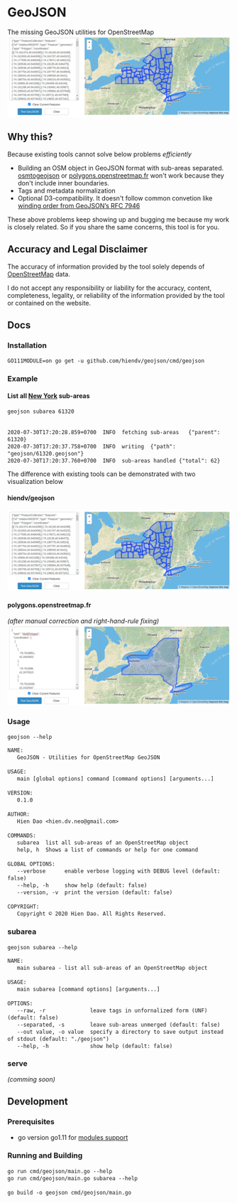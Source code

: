 # GeoJSON
The missing GeoJSON utilities for OpenStreetMap
![geojson](geojson.png)

## Why this?
Because existing tools cannot solve below problems *efficiently*
- Building an OSM object in GeoJSON format with sub-areas separated. [osmtogeojson](https://github.com/tyrasd/osmtogeojson) or [polygons.openstreetmap.fr](http://polygons.openstreetmap.fr/get_geojson.py?id=relation_id) won't work because they don't include inner boundaries.
- Tags and metadata normalization
- Optional D3-compatibility. It doesn't follow common convetion like [winding order from GeoJSON’s RFC 7946](https://github.com/d3/d3-geo#d3-geo)

These above problems keep showing up and bugging me because my work is closely related. So if you share the same concerns, this tool is for you.

## Accuracy and Legal Disclaimer
The accuracy of information provided by the tool solely depends of [OpenStreetMap](https://www.openstreetmap.org/) data.

I do not accept any responsibility or liability for the accuracy, content, completeness, legality, or reliability of the information provided by the tool or contained on the website.

## Docs
### Installation
```
GO111MODULE=on go get -u github.com/hiendv/geojson/cmd/geojson
```

### Example
#### List all [New York](https://www.openstreetmap.org/relation/61320) sub-areas
```bash
geojson subarea 61320
```
```

2020-07-30T17:20:28.859+0700  INFO  fetching sub-areas   {"parent": 61320}
2020-07-30T17:20:37.758+0700  INFO  writing  {"path": "geojson/61320.geojson"}
2020-07-30T17:20:37.760+0700  INFO  sub-areas handled {"total": 62}
```

The difference with existing tools can be demonstrated with two visualization below

#### hiendv/geojson
![geojson](geojson.png)

#### polygons.openstreetmap.fr
*(after manual correction and right-hand-rule fixing)*
![others](others.png)

### Usage
```
geojson --help
```

```
NAME:
   GeoJSON - Utilities for OpenStreetMap GeoJSON

USAGE:
   main [global options] command [command options] [arguments...]

VERSION:
   0.1.0

AUTHOR:
   Hien Dao <hien.dv.neo@gmail.com>

COMMANDS:
   subarea  list all sub-areas of an OpenStreetMap object
   help, h  Shows a list of commands or help for one command

GLOBAL OPTIONS:
   --verbose      enable verbose logging with DEBUG level (default: false)
   --help, -h     show help (default: false)
   --version, -v  print the version (default: false)

COPYRIGHT:
   Copyright © 2020 Hien Dao. All Rights Reserved.
```

### subarea
```
geojson subarea --help
```

```
NAME:
   main subarea - list all sub-areas of an OpenStreetMap object

USAGE:
   main subarea [command options] [arguments...]

OPTIONS:
   --raw, -r              leave tags in unfornalized form (UNF) (default: false)
   --separated, -s        leave sub-areas unmerged (default: false)
   --out value, -o value  specify a directory to save output instead of stdout (default: "./geojson")
   --help, -h             show help (default: false)
```

### serve
*(comming soon)*

## Development
### Prerequisites
- go version go1.11 for [modules support](https://blog.golang.org/using-go-modules)

### Running and Building
```
go run cmd/geojson/main.go --help
go run cmd/geojson/main.go subarea --help

go build -o geojson cmd/geojson/main.go
```